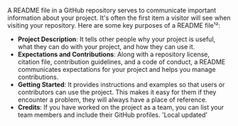A README file in a GitHub repository serves to communicate important information about your project. It's often the first item a visitor will see when visiting your repository. Here are some key purposes of a README file¹²:

- **Project Description**: It tells other people why your project is useful, what they can do with your project, and how they can use it.
- **Expectations and Contributions**: Along with a repository license, citation file, contribution guidelines, and a code of conduct, a README communicates expectations for your project and helps you manage contributions.
- **Getting Started**: It provides instructions and examples so that users or contributors can use the project. This makes it easy for them if they encounter a problem, they will always have a place of reference.
- **Credits**: If you have worked on the project as a team, you can list your team members and include their GitHub profiles.
'Local updated' 



